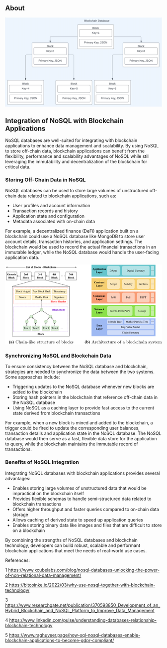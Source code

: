## About

![image](1.png)

## Integration of NoSQL with Blockchain Applications

NoSQL databases are well-suited for integrating with blockchain applications to enhance data management and scalability. By using NoSQL to store off-chain data, blockchain applications can benefit from the flexibility, performance and scalability advantages of NoSQL while still leveraging the immutability and decentralization of the blockchain for critical data.

### Storing Off-Chain Data in NoSQL

NoSQL databases can be used to store large volumes of unstructured off-chain data related to blockchain applications, such as:

- User profiles and account information
- Transaction records and history 
- Application state and configuration
- Metadata associated with on-chain data

For example, a decentralized finance (DeFi) application built on a blockchain could use a NoSQL database like MongoDB to store user account details, transaction histories, and application settings. The blockchain would be used to record the actual financial transactions in an immutable ledger, while the NoSQL database would handle the user-facing application data.

![image](2.png)


### Synchronizing NoSQL and Blockchain Data

To ensure consistency between the NoSQL database and blockchain, strategies are needed to synchronize the data between the two systems. Some approaches include:

- Triggering updates to the NoSQL database whenever new blocks are added to the blockchain
- Storing hash pointers in the blockchain that reference off-chain data in the NoSQL database
- Using NoSQL as a caching layer to provide fast access to the current state derived from blockchain transactions

For example, when a new block is mined and added to the blockchain, a trigger could be fired to update the corresponding user balances, transaction details and application state in the NoSQL database. The NoSQL database would then serve as a fast, flexible data store for the application to query, while the blockchain maintains the immutable record of transactions.

### Benefits of NoSQL Integration

Integrating NoSQL databases with blockchain applications provides several advantages:

- Enables storing large volumes of unstructured data that would be impractical on the blockchain itself
- Provides flexible schemas to handle semi-structured data related to blockchain transactions
- Offers higher throughput and faster queries compared to on-chain data storage
- Allows caching of derived state to speed up application queries
- Enables storing binary data like images and files that are difficult to store on a blockchain

By combining the strengths of NoSQL databases and blockchain technology, developers can build robust, scalable and performant blockchain applications that meet the needs of real-world use cases.

References:

1 https://www.xcubelabs.com/blog/nosql-databases-unlocking-the-power-of-non-relational-data-management/

2 https://bitcoinke.io/2022/03/why-use-nosql-together-with-blockchain-technology/

3 https://www.researchgate.net/publication/370593850_Development_of_an_Hybrid_Blockchain_and_NoSQL_Platform_to_Improve_Data_Management

4 https://www.linkedin.com/pulse/understanding-databases-relationship-blockchain-technology

5 https://www.raghuveer.page/how-sql-nosql-databases-enable-blockchain-applications-to-become-gdpr-compliant/